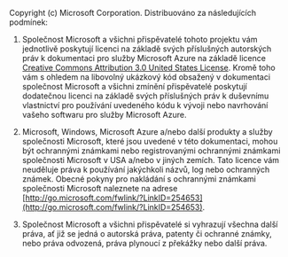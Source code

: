 ﻿Copyright (c) Microsoft Corporation.  Distribuováno za následujících podmínek:
 
1. Společnost Microsoft a všichni přispěvatelé tohoto projektu vám jednotlivě poskytují licenci na základě svých příslušných autorských práv k dokumentaci pro služby Microsoft Azure na základě licence [Creative Commons Attribution 3.0 United States License](http://creativecommons.org/licenses/by/3.0/us/legalcode).  Kromě toho vám s ohledem na libovolný ukázkový kód obsažený v dokumentaci společnost Microsoft a všichni zmínění přispěvatelé poskytují dodatečnou licenci na základě svých příslušných práv k duševnímu vlastnictví pro používání uvedeného kódu k vývoji nebo navrhování vašeho softwaru pro služby Microsoft Azure.
 
2.  Microsoft, Windows, Microsoft Azure a/nebo další produkty a služby společnosti Microsoft, které jsou uvedené v této dokumentaci, mohou být ochrannými známkami nebo registrovanými ochrannými známkami společnosti Microsoft v USA a/nebo v jiných zemích. Tato licence vám neuděluje práva k používání jakýchkoli názvů, log nebo ochranných známek. Obecné pokyny pro nakládání s ochrannými známkami společnosti Microsoft naleznete na adrese [http://go.microsoft.com/fwlink/?LinkID=254653](http://go.microsoft.com/fwlink/?LinkID=254653).
 
3.  Společnost Microsoft a všichni přispěvatelé si vyhrazují všechna další práva, ať již se jedná o autorská práva, patenty či ochranné známky, nebo práva odvozená, práva plynoucí z překážky nebo další práva.